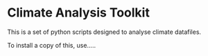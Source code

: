 # Climate Analysis Toolkit

This is a set of python scripts designed to analyse climate datafiles.

To install a copy of this, use.....
